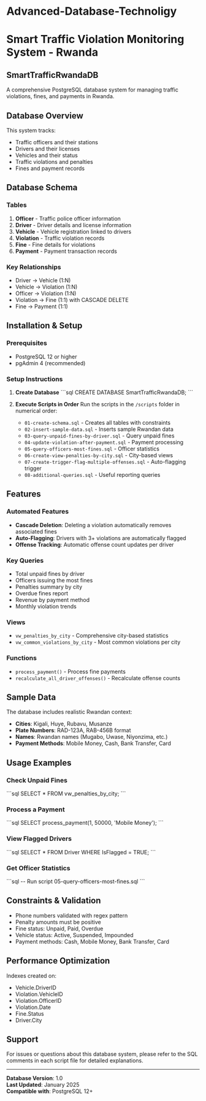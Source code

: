 # Advanced-Database-Technoligy

# Smart Traffic Violation Monitoring System - Rwanda
## SmartTrafficRwandaDB

A comprehensive PostgreSQL database system for managing traffic violations, fines, and payments in Rwanda.

## Database Overview

This system tracks:
- Traffic officers and their stations
- Drivers and their licenses
- Vehicles and their status
- Traffic violations and penalties
- Fines and payment records

## Database Schema

### Tables
1. **Officer** - Traffic police officer information
2. **Driver** - Driver details and license information
3. **Vehicle** - Vehicle registration linked to drivers
4. **Violation** - Traffic violation records
5. **Fine** - Fine details for violations
6. **Payment** - Payment transaction records

### Key Relationships
- Driver → Vehicle (1:N)
- Vehicle → Violation (1:N)
- Officer → Violation (1:N)
- Violation → Fine (1:1) with CASCADE DELETE
- Fine → Payment (1:1)

## Installation & Setup

### Prerequisites
- PostgreSQL 12 or higher
- pgAdmin 4 (recommended)

### Setup Instructions

1. **Create Database**
   \`\`\`sql
   CREATE DATABASE SmartTrafficRwandaDB;
   \`\`\`

2. **Execute Scripts in Order**
   Run the scripts in the `/scripts` folder in numerical order:
   
   - `01-create-schema.sql` - Creates all tables with constraints
   - `02-insert-sample-data.sql` - Inserts sample Rwandan data
   - `03-query-unpaid-fines-by-driver.sql` - Query unpaid fines
   - `04-update-violation-after-payment.sql` - Payment processing
   - `05-query-officers-most-fines.sql` - Officer statistics
   - `06-create-view-penalties-by-city.sql` - City-based views
   - `07-create-trigger-flag-multiple-offenses.sql` - Auto-flagging trigger
   - `08-additional-queries.sql` - Useful reporting queries

## Features

### Automated Features
- **Cascade Deletion**: Deleting a violation automatically removes associated fines
- **Auto-Flagging**: Drivers with 3+ violations are automatically flagged
- **Offense Tracking**: Automatic offense count updates per driver

### Key Queries
- Total unpaid fines by driver
- Officers issuing the most fines
- Penalties summary by city
- Overdue fines report
- Revenue by payment method
- Monthly violation trends

### Views
- `vw_penalties_by_city` - Comprehensive city-based statistics
- `vw_common_violations_by_city` - Most common violations per city

### Functions
- `process_payment()` - Process fine payments
- `recalculate_all_driver_offenses()` - Recalculate offense counts

## Sample Data

The database includes realistic Rwandan context:
- **Cities**: Kigali, Huye, Rubavu, Musanze
- **Plate Numbers**: RAD-123A, RAB-456B format
- **Names**: Rwandan names (Mugabo, Uwase, Niyonzima, etc.)
- **Payment Methods**: Mobile Money, Cash, Bank Transfer, Card

## Usage Examples

### Check Unpaid Fines
\`\`\`sql
SELECT * FROM vw_penalties_by_city;
\`\`\`

### Process a Payment
\`\`\`sql
SELECT process_payment(1, 50000, 'Mobile Money');
\`\`\`

### View Flagged Drivers
\`\`\`sql
SELECT * FROM Driver WHERE IsFlagged = TRUE;
\`\`\`

### Get Officer Statistics
\`\`\`sql
-- Run script 05-query-officers-most-fines.sql
\`\`\`

## Constraints & Validation

- Phone numbers validated with regex pattern
- Penalty amounts must be positive
- Fine status: Unpaid, Paid, Overdue
- Vehicle status: Active, Suspended, Impounded
- Payment methods: Cash, Mobile Money, Bank Transfer, Card

## Performance Optimization

Indexes created on:
- Vehicle.DriverID
- Violation.VehicleID
- Violation.OfficerID
- Violation.Date
- Fine.Status
- Driver.City

## Support

For issues or questions about this database system, please refer to the SQL comments in each script file for detailed explanations.

---
**Database Version**: 1.0  
**Last Updated**: January 2025  
**Compatible with**: PostgreSQL 12+
